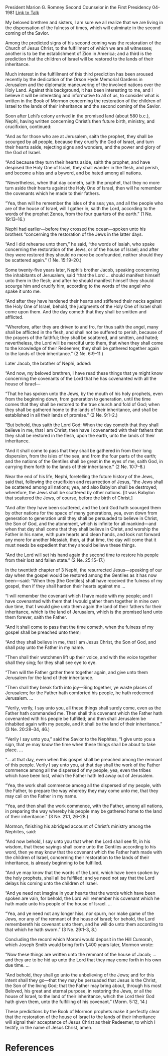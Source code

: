 President Marion G. Romney
Second Counselor in the First Presidency
04-1981
[Link to Talk](https://www.churchofjesuschrist.org/study/general-conference/1981/04/the-restoration-of-israel-to-the-lands-of-their-inheritance?lang=eng)

My beloved brethren and sisters, I am sure we all realize that we are living in the dispensation of the fulness of times, which will culminate in the second coming of the Savior.

Among the predicted signs of his second coming was the restoration of the Church of Jesus Christ, to the fulfillment of which we are all witnesses; another is to be the establishment of Zion in America; and a third is the prediction that the children of Israel will be restored to the lands of their inheritance.

Much interest in the fulfillment of this third prediction has been aroused recently by the dedication of the Orson Hyde Memorial Gardens in Jerusalem and the diplomatic maneuvering of the involved nations over the Holy Land. Against this background, it has been interesting to me, and I believe it will be interesting and informative to all of us, to consider what is written in the Book of Mormon concerning the restoration of the children of Israel to the lands of their inheritance and the second coming of the Savior.

Soon after Lehi’s colony arrived in the promised land (about 580 b.c.), Nephi, having written concerning Christ’s then future birth, ministry, and crucifixion, continued:

“And as for those who are at Jerusalem, saith the prophet, they shall be scourged by all people, because they crucify the God of Israel, and turn their hearts aside, rejecting signs and wonders, and the power and glory of the God of Israel.

“And because they turn their hearts aside, saith the prophet, and have despised the Holy One of Israel, they shall wander in the flesh, and perish, and become a hiss and a byword, and be hated among all nations.

“Nevertheless, when that day cometh, saith the prophet, that they no more turn aside their hearts against the Holy One of Israel, then will he remember the covenants which he made to their fathers.

“Yea, then will he remember the isles of the sea; yea, and all the people who are of the house of Israel, will I gather in, saith the Lord, according to the words of the prophet Zenos, from the four quarters of the earth.” (1 Ne. 19:13–16.)

Nephi had earlier—before they crossed the ocean—spoken unto his brothers “concerning the restoration of the Jews in the latter days.

“And I did rehearse unto them,” he said, “the words of Isaiah, who spake concerning the restoration of the Jews, or of the house of Israel; and after they were restored they should no more be confounded, neither should they be scattered again.” (1 Ne. 15:19–20.)

Some twenty-five years later, Nephi’s brother Jacob, speaking concerning the inhabitants of Jerusalem, said “that the Lord … should manifest himself unto them in the flesh; and after he should manifest himself they should scourge him and crucify him, according to the words of the angel who spake it unto me.

“And after they have hardened their hearts and stiffened their necks against the Holy One of Israel, behold, the judgments of the Holy One of Israel shall come upon them. And the day cometh that they shall be smitten and afflicted.

“Wherefore, after they are driven to and fro, for thus saith the angel, many shall be afflicted in the flesh, and shall not be suffered to perish, because of the prayers of the faithful; they shall be scattered, and smitten, and hated; nevertheless, the Lord will be merciful unto them, that when they shall come to the knowledge of their Redeemer, they shall be gathered together again to the lands of their inheritance.” (2 Ne. 6:9–11.)

Later Jacob, the brother of Nephi, added:

“And now, my beloved brethren, I have read these things that ye might know concerning the covenants of the Lord that he has covenanted with all the house of Israel—

“That he has spoken unto the Jews, by the mouth of his holy prophets, even from the beginning down, from generation to generation, until the time comes that they shall be restored to the true church and fold of God; when they shall be gathered home to the lands of their inheritance, and shall be established in all their lands of promise.” (2 Ne. 9:1–2.)

“But behold, thus saith the Lord God: When the day cometh that they shall believe in me, that I am Christ, then have I covenanted with their fathers that they shall be restored in the flesh, upon the earth, unto the lands of their inheritance.

“And it shall come to pass that they shall be gathered in from their long dispersion, from the isles of the sea, and from the four parts of the earth; and the nations of the Gentiles shall be great in the eyes of me, saith God, in carrying them forth to the lands of their inheritance.” (2 Ne. 10:7–8.)

Near the end of his life, Nephi, foretelling the future history of the Jews, said that, following the crucifixion and resurrection of Jesus, “the Jews shall be scattered among all nations; yea, and also Babylon shall be destroyed; wherefore, the Jews shall be scattered by other nations. [It was Babylon that scattered the Jews, of course, before the birth of Christ.]

“And after they have been scattered, and the Lord God hath scourged them by other nations for the space of many generations, yea, even down from generation to generation until they shall be persuaded to believe in Christ, the Son of God, and the atonement, which is infinite for all mankind—and when that day shall come that they shall believe in Christ, and worship the Father in his name, with pure hearts and clean hands, and look not forward any more for another Messiah, then, at that time, the day will come that it must needs be expedient that they should believe these things.

“And the Lord will set his hand again the second time to restore his people from their lost and fallen state.” (2 Ne. 25:15–17.)

In the twentieth chapter of 3 Nephi, the resurrected Jesus—speaking of our day when the gospel would be restored among the Gentiles as it has now been—said: “When they [the Gentiles] shall have received the fulness of my gospel, then if they shall harden their hearts against me …

“I will remember the covenant which I have made with my people; and I have covenanted with them that I would gather them together in mine own due time, that I would give unto them again the land of their fathers for their inheritance, which is the land of Jerusalem, which is the promised land unto them forever, saith the Father.

“And it shall come to pass that the time cometh, when the fulness of my gospel shall be preached unto them;

“And they shall believe in me, that I am Jesus Christ, the Son of God, and shall pray unto the Father in my name.

“Then shall their watchmen lift up their voice, and with the voice together shall they sing; for they shall see eye to eye.

“Then will the Father gather them together again, and give unto them Jerusalem for the land of their inheritance.

“Then shall they break forth into joy—Sing together, ye waste places of Jerusalem; for the Father hath comforted his people, he hath redeemed Jerusalem. …

“Verily, verily, I say unto you, all these things shall surely come, even as the Father hath commanded me. Then shall this covenant which the Father hath covenanted with his people be fulfilled; and then shall Jerusalem be inhabited again with my people, and it shall be the land of their inheritance.” (3 Ne. 20:28–34, 46.)

“Verily I say unto you,” said the Savior to the Nephites, “I give unto you a sign, that ye may know the time when these things shall be about to take place. …

“… at that day, even when this gospel shall be preached among the remnant of this people. Verily I say unto you, at that day shall the work of the Father commence among all the dispersed of my people, yea, even the tribes which have been lost, which the Father hath led away out of Jerusalem.

“Yea, the work shall commence among all the dispersed of my people, with the Father, to prepare the way whereby they may come unto me, that they may call on the Father in my name.

“Yea, and then shall the work commence, with the Father, among all nations, in preparing the way whereby his people may be gathered home to the land of their inheritance.” (3 Ne. 21:1, 26–28.)

Mormon, finishing his abridged account of Christ’s ministry among the Nephites, said:

“And now behold, I say unto you that when the Lord shall see fit, in his wisdom, that these sayings shall come unto the Gentiles according to his word, then ye may know that the covenant which the Father hath made with the children of Israel, concerning their restoration to the lands of their inheritance, is already beginning to be fulfilled.

“And ye may know that the words of the Lord, which have been spoken by the holy prophets, shall all be fulfilled; and ye need not say that the Lord delays his coming unto the children of Israel.

“And ye need not imagine in your hearts that the words which have been spoken are vain, for behold, the Lord will remember his covenant which he hath made unto his people of the house of Israel. …

“Yea, and ye need not any longer hiss, nor spurn, nor make game of the Jews, nor any of the remnant of the house of Israel; for behold, the Lord remembereth his covenant unto them, and he will do unto them according to that which he hath sworn.” (3 Ne. 29:1–3, 8.)

Concluding the record which Moroni would deposit in the Hill Cumorah, which Joseph Smith would bring forth 1,400 years later, Mormon wrote:

“Now these things are written unto the remnant of the house of Jacob; … and they are to be hid up unto the Lord that they may come forth in his own due time. …

“And behold, they shall go unto the unbelieving of the Jews; and for this intent shall they go—that they may be persuaded that Jesus is the Christ, the Son of the living God; that the Father may bring about, through his most Beloved, his great and eternal purpose, in restoring the Jews, or all the house of Israel, to the land of their inheritance, which the Lord their God hath given them, unto the fulfilling of his covenant.” (Morm. 5:12, 14.)

These predictions by the Book of Mormon prophets make it perfectly clear that the restoration of the house of Israel to the lands of their inheritance will signal their acceptance of Jesus Christ as their Redeemer, to which I testify, in the name of Jesus Christ, amen.

# References

